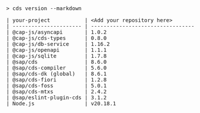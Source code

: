 <!-- this file is automatically generated and updated by a github action -->
<pre class="log">
> cds version --markdown

| your-project           | &lt;Add your repository here&gt;              |
| ---------------------- | --------------------------------------- |
| @cap-js/asyncapi       | 1.0.2                                   |
| @cap-js/cds-types      | 0.8.0                                   |
| @cap-js/db-service     | 1.16.2                                  |
| @cap-js/openapi        | 1.1.1                                   |
| @cap-js/sqlite         | 1.7.8                                   |
| @sap/cds               | 8.6.0                                   |
| @sap/cds-compiler      | 5.6.0                                   |
| @sap/cds-dk (global)   | 8.6.1                                   |
| @sap/cds-fiori         | 1.2.8                                   |
| @sap/cds-foss          | 5.0.1                                   |
| @sap/cds-mtxs          | 2.4.2                                   |
| @sap/eslint-plugin-cds | 3.1.2                                   |
| Node.js                | v20.18.1                                |
</pre>
